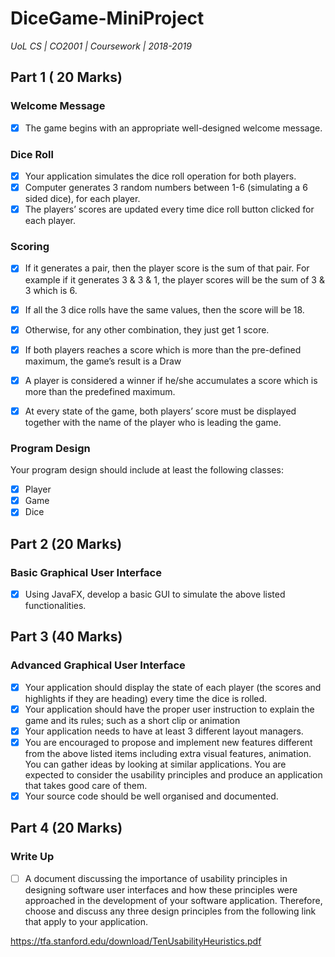 # DiceGame-MiniProject

*UoL CS | CO2001 | Coursework | 2018-2019*

## Part 1 ( 20 Marks)

### Welcome Message

- [x] The game begins with an appropriate well-designed welcome message.

### Dice Roll

- [x] Your application simulates the dice roll operation for both players.
- [x] Computer generates 3 random numbers between 1-6 (simulating a 6 sided dice), for each player.
- [x] The players’ scores are updated every time dice roll button clicked for each player.

### Scoring

- [x] If it generates a pair, then the player score is the sum of that pair. For example if it generates 3 & 3 & 1, the player scores will be the sum of 3 & 3 which is 6.
- [x] If all the 3 dice rolls have the same values, then the score will be 18.
- [x] Otherwise, for any other combination, they just get 1 score.
- [x] If both players reaches a score which is more than the pre-defined maximum, the game’s result is a Draw
- [x] A player is considered a winner if he/she accumulates a score which is more than the predefined maximum.

- [x] At every state of the game, both players’ score must be displayed together with the name of the player who is leading the game.

### Program Design

Your program design should include at least the following classes:

- [x] Player
- [x] Game
- [x] Dice

## Part 2 (20 Marks)

### Basic Graphical User Interface

- [x] Using JavaFX, develop a basic GUI to simulate the above listed functionalities.

## Part 3 (40 Marks)

### Advanced Graphical User Interface

- [x] Your application should display the state of each player (the scores and highlights if they are heading) every time the dice is rolled.
- [x] Your application should have the proper user instruction to explain the game and its rules; such as a short clip or animation
- [x] Your application needs to have at least 3 different layout managers.
- [x] You are encouraged to propose and implement new features different from the above listed items including extra visual features, animation. You can gather ideas by looking at similar applications. You are expected to consider the usability principles and produce an application that takes good care of them.
- [x] Your source code should be well organised and documented. 

## Part 4 (20 Marks)

### Write Up

- [ ] A document discussing the importance of usability principles in designing software user interfaces and how these principles were approached in the development of your software application. Therefore, choose and discuss any three design principles from the following link that apply to your application.

https://tfa.stanford.edu/download/TenUsabilityHeuristics.pdf